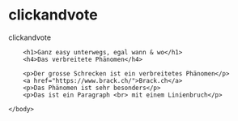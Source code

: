 # clickandvote
 clickandvote

<!DOCTYPE html>
<html>
    <head>
        <title>click&vote</title>
    </head>
    <body>

        <h1>Ganz easy unterwegs, egal wann & wo</h1>
        <h4>Das verbreitete Phänomen</h4>
        
        <p>Der grosse Schrecken ist ein verbreitetes Phänomen</p>
        <a href="https://www.brack.ch/">Brack.ch</a>
        <p>Das Phänomen ist sehr besonders</p>
        <p>Das ist ein Paragraph <br> mit einem Linienbruch</p>

    </body>
</html>